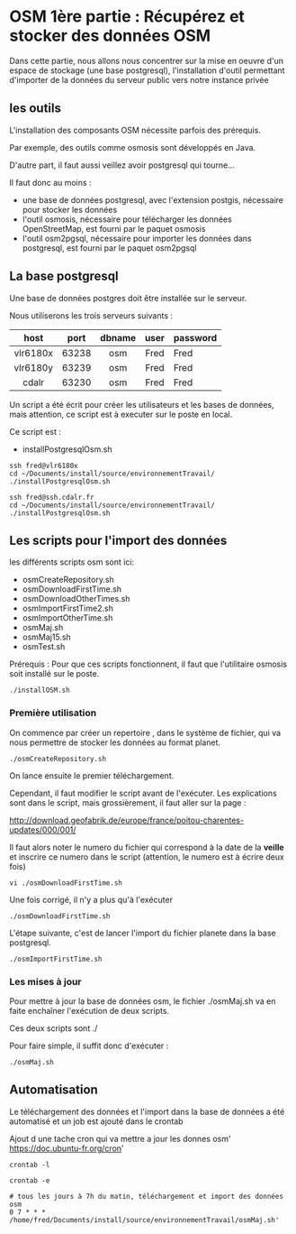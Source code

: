

# OSM 1ère partie : Récupérez et stocker des données OSM

Dans cette partie, nous allons nous concentrer sur la mise en oeuvre d'un espace de stockage (une base postgresql), l'installation d'outil permettant d'importer de la données du serveur public vers notre instance privée

## les outils

L'installation des composants OSM nécessite parfois des prérequis.

Par exemple, des outils comme osmosis sont développés en Java.

D'autre part, il faut aussi veillez  avoir postgresql qui tourne...

Il faut donc au moins :

  - une base de données postgresql, avec l'extension postgis, nécessaire pour stocker les données
  - l'outil osmosis, nécessaire pour télécharger les données OpenStreetMap, est fourni par le paquet osmosis
  - l'outil osm2pgsql, nécessaire pour importer les données dans postgresql, est fourni par le paquet osm2pgsql

## La base postgresql

Une base de données postgres doit être installée sur le serveur.

Nous utiliserons les trois serveurs suivants :

|       host      |       port     |   dbname   |   user  | password |
|:---------------:|:--------------:|:----------:|:-------:|----------|
|     vlr6180x    |      63238     |     osm    |   Fred  |   Fred   |
|     vlr6180y    |      63239     |     osm    |   Fred  |   Fred   |
|       cdalr     |      63230     |     osm    |   Fred  |   Fred   |

Un script a été écrit pour créer les utilisateurs et les bases de données, mais attention, ce script est à executer sur le poste en local.

Ce script est :
 - installPostgresqlOsm.sh

```
ssh fred@vlr6180x
cd ~/Documents/install/source/environnementTravail/
./installPostgresqlOsm.sh
```
```
ssh fred@ssh.cdalr.fr
cd ~/Documents/install/source/environnementTravail/
./installPostgresqlOsm.sh
```

## Les scripts pour l'import des données

les différents scripts osm sont ici:
 - osmCreateRepository.sh
 - osmDownloadFirstTime.sh
 - osmDownloadOtherTimes.sh
 - osmImportFirstTime2.sh
 - osmImportOtherTime.sh
 - osmMaj.sh
 - osmMaj15.sh
 - osmTest.sh


Prérequis :
Pour que ces scripts fonctionnent, il faut que l'utilitaire osmosis soit installé sur le poste.

```
./installOSM.sh
```

### Première utilisation
On commence par créer un repertoire , dans le système de fichier, qui va nous permettre de stocker les données au format planet.

```
./osmCreateRepository.sh
```

On lance ensuite le premier téléchargement.

Cependant, il faut modifier le script avant de l'exécuter. Les explications sont dans le script, mais grossièrement, il faut aller sur la page :

http://download.geofabrik.de/europe/france/poitou-charentes-updates/000/001/

Il faut alors noter le numero du fichier qui correspond à la date de la **veille** et inscrire ce numero dans le script
(attention, le numero est à écrire deux fois)

```
vi ./osmDownloadFirstTime.sh
```

Une fois corrigé, il n'y a plus qu'à l'exécuter

```
./osmDownloadFirstTime.sh
```

L'étape suivante, c'est de lancer l'import du fichier planete dans la base postgresql.

```
./osmImportFirstTime.sh
```


### Les mises à jour

Pour mettre à jour la base de données osm,
le fichier ./osmMaj.sh va en faite enchaîner l'exécution de deux scripts.

Ces deux scripts sont
./


Pour faire simple, il suffit donc d'exécuter :

```
./osmMaj.sh
```


## Automatisation

Le téléchargement des données et l'import dans la base de données a été automatisé et un job est ajouté dans le crontab

Ajout d une tache cron qui va mettre a jour les donnes osm'
https://doc.ubuntu-fr.org/cron'

```
crontab -l
```
```
crontab -e
```
```
# tous les jours à 7h du matin, téléchargement et import des données osm
0 7 * * * /home/fred/Documents/install/source/environnementTravail/osmMaj.sh'
```
